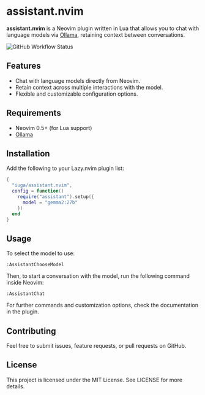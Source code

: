 # assistant.nvim

**assistant.nvim** is a Neovim plugin written in Lua that allows you to chat with language models via [Ollama](https://ollama.com), retaining context between conversations. 

![GitHub Workflow Status](https://img.shields.io/github/actions/workflow/status/iuga/assistant.nvim/lint-test.yml?branch=main&style=flat)

## Features

- Chat with language models directly from Neovim.
- Retain context across multiple interactions with the model.
- Flexible and customizable configuration options.

## Requirements

- Neovim 0.5+ (for Lua support)
- [Ollama](https://ollama.com) 

## Installation

Add the following to your Lazy.nvim plugin list:

```lua
{
  "iuga/assistant.nvim",
  config = function()
    require("assistant").setup({
      model = "gemma2:27b"
    })
  end
}
```
## Usage

To select the model to use:
```
:AssistantChooseModel
```

Then, to start a conversation with the model, run the following command inside Neovim:
```
:AssistantChat
```
For further commands and customization options, check the documentation in the plugin.

## Contributing

Feel free to submit issues, feature requests, or pull requests on GitHub.

## License

This project is licensed under the MIT License. See LICENSE for more details.
